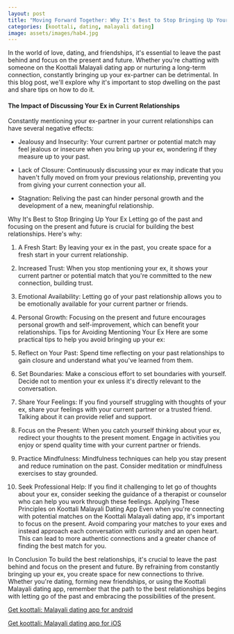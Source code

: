 ```yaml
---
layout: post
title: "Moving Forward Together: Why It's Best to Stop Bringing Up Your Ex in Your Relationships || Koottali Malayali Dating App"
categories: [koottali, dating, malayali dating]
image: assets/images/hab4.jpg
---
```


In the world of love, dating, and friendships, it's essential to leave the past behind and focus on the present and future. Whether you're chatting with someone on the Koottali Malayali dating app or nurturing a long-term connection, constantly bringing up your ex-partner can be detrimental. In this blog post, we'll explore why it's important to stop dwelling on the past and share tips on how to do it.

#### The Impact of Discussing Your Ex in Current Relationships

Constantly mentioning your ex-partner in your current relationships can have several negative effects:

- Jealousy and Insecurity: Your current partner or potential match may feel jealous or insecure when you bring up your ex, wondering if they measure up to your past.

- Lack of Closure: Continuously discussing your ex may indicate that you haven't fully moved on from your previous relationship, preventing you from giving your current connection your all.

- Stagnation: Reliving the past can hinder personal growth and the development of a new, meaningful relationship.

Why It's Best to Stop Bringing Up Your Ex
Letting go of the past and focusing on the present and future is crucial for building the best relationships. Here's why:

1. A Fresh Start: By leaving your ex in the past, you create space for a fresh start in your current relationship.
2. Increased Trust: When you stop mentioning your ex, it shows your current partner or potential match that you're committed to the new connection, building trust.
3. Emotional Availability: Letting go of your past relationship allows you to be emotionally available for your current partner or friends.
4. Personal Growth: Focusing on the present and future encourages personal growth and self-improvement, which can benefit your relationships.
   Tips for Avoiding Mentioning Your Ex
   Here are some practical tips to help you avoid bringing up your ex:

5. Reflect on Your Past: Spend time reflecting on your past relationships to gain closure and understand what you've learned from them.
6. Set Boundaries: Make a conscious effort to set boundaries with yourself. Decide not to mention your ex unless it's directly relevant to the conversation.
7. Share Your Feelings: If you find yourself struggling with thoughts of your ex, share your feelings with your current partner or a trusted friend. Talking about it can provide relief and support.
8. Focus on the Present: When you catch yourself thinking about your ex, redirect your thoughts to the present moment. Engage in activities you enjoy or spend quality time with your current partner or friends.
9. Practice Mindfulness: Mindfulness techniques can help you stay present and reduce rumination on the past. Consider meditation or mindfulness exercises to stay grounded.
10. Seek Professional Help: If you find it challenging to let go of thoughts about your ex, consider seeking the guidance of a therapist or counselor who can help you work through these feelings.
    Applying These Principles on Koottali Malayali Dating App
    Even when you're connecting with potential matches on the Koottali Malayali dating app, it's important to focus on the present. Avoid comparing your matches to your exes and instead approach each conversation with curiosity and an open heart. This can lead to more authentic connections and a greater chance of finding the best match for you.

In Conclusion
To build the best relationships, it's crucial to leave the past behind and focus on the present and future. By refraining from constantly bringing up your ex, you create space for new connections to thrive. Whether you're dating, forming new friendships, or using the Koottali Malayali dating app, remember that the path to the best relationships begins with letting go of the past and embracing the possibilities of the present.

[Get koottali: Malayali dating app for android](https://play.google.com/store/apps/details?id=com.koottali.app&hl=en_IN&gl=US)

[Get koottali: Malayali dating app for iOS](https://apps.apple.com/us/app/koottali-connect-with-mallus/id6448742453)
